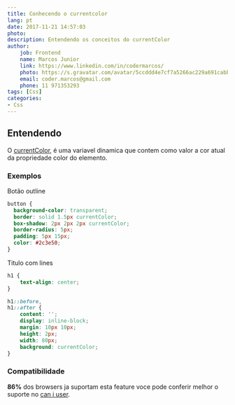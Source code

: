 ```yaml
---
title: Conhecendo o currentcolor
lang: pt
date: 2017-11-21 14:57:03
photo:
description: Entendendo os conceitos do currentColor
author: 
    job: Frontend
    name: Marcos Junior 
    link: https://www.linkedin.com/in/codermarcos/ 
    photo: https://s.gravatar.com/avatar/5ccddd4e7cf7a5266ac229a691cabb5a?s=80
    email: coder.marcos@gmail.com 
    phone: 11 971353293
tags: [Css]
categories: 
- Css
---
```

## Entendendo
O [currentColor](https://www.w3.org/TR/css3-color/#currentcolor), é uma variavel dinamica que contem como valor a cor atual da propriedade color do elemento.

### Exemplos
Botão outline
```css
button {
  background-color: transparent;
  border: solid 1.5px currentColor;
  box-shadow: 2px 2px 2px currentColor;
  border-radius: 5px; 
  padding: 5px 15px;
  color: #2c3e50;
}
```
Titulo com lines 
```css
h1 {
    text-align: center;
}

h1::before,
h1::after {
    content: '';
    display: inline-block;
    margin: 10px 10px;
    height: 2px;
    width: 80px;
    background: currentColor;
}
```

### Compatibilidade 

**86%** dos browsers ja suportam esta feature voce pode conferir melhor o suporte no [can i user](https://caniuse.com/#feat=css-variables).
